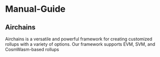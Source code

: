 # Manual-Guide
## Airchains
Airchains is a versatile and powerful framework for creating customized rollups with a variety of options. Our framework supports EVM, SVM, and CosmWasm-based rollups
